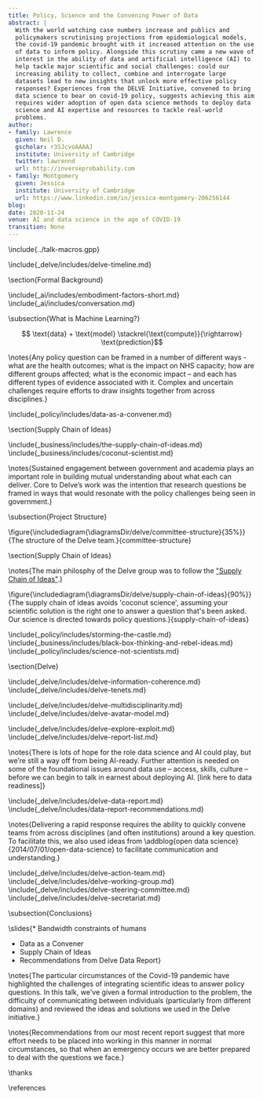 ```yaml
---
title: Policy, Science and the Convening Power of Data
abstract: |
  With the world watching case numbers increase and publics and
  policymakers scrutinising projections from epidemiological models,
  the covid-19 pandemic brought with it increased attention on the use
  of data to inform policy. Alongside this scrutiny came a new wave of
  interest in the ability of data and artificial intelligence (AI) to
  help tackle major scientific and social challenges: could our
  increasing ability to collect, combine and interrogate large
  datasets lead to new insights that unlock more effective policy
  responses? Experiences from the DELVE Initiative, convened to bring
  data science to bear on covid-19 policy, suggests achieving this aim
  requires wider adoption of open data science methods to deploy data
  science and AI expertise and resources to tackle real-world
  problems.
author:
- family: Lawrence
  given: Neil D.
  gscholar: r3SJcvoAAAAJ
  institute: University of Cambridge
  twitter: lawrennd
  url: http://inverseprobability.com
- family: Montgomery
  given: Jessica
  institute: University of Cambridge
  url: https://www.linkedin.com/in/jessica-montgomery-206256144
blog: 
date: 2020-11-24
venue: AI and data science in the age of COVID-19
transition: None
---
```


\include{../talk-macros.gpp}


\include{_delve/includes/delve-timeline.md}

\section{Formal Background}

\include{_ai/includes/embodiment-factors-short.md}
\include{_ai/includes/conversation.md}

\subsection{What is Machine Learning?}

$$ \text{data} + \text{model} \stackrel{\text{compute}}{\rightarrow} \text{prediction}$$


\notes{Any policy question can be framed in a number of different
ways - what are the health outcomes; what is the impact on NHS
capacity; how are different groups affected; what is the economic
impact – and each has different types of evidence associated with
it. Complex and uncertain challenges require efforts to draw insights
together from across disciplines.}

\include{_policy/includes/data-as-a-convener.md}

\section{Supply Chain of Ideas}

\include{_business/includes/the-supply-chain-of-ideas.md}
\include{_business/includes/coconut-scientist.md}

\notes{Sustained engagement between government and academia plays an
important role in building mutual understanding about what each can
deliver. Core to Delve’s work was the intention that research
questions be framed in ways that would resonate with the policy
challenges being seen in government.}

\subsection{Project Structure}

\figure{\includediagram{\diagramsDir/delve/committee-structure}{35%}}{The structure of the Delve team.}{committee-structure}

\section{Supply Chain of Ideas}

\notes{The main philosphy of the Delve group was to follow the ["Supply Chain of Ideas"](http://inverseprobability.com/talks/notes/coconut-science-and-the-supply-chain-of-ideas.html).}

\figure{\includediagram{\diagramsDir/delve/supply-chain-of-ideas}{90%}}{The
supply chain of ideas avoids 'coconut science', assuming your
scientific solution is the right one to answer a question that's been
asked. Our science is directed towards policy
questions.}{supply-chain-of-ideas}



\include{_policy/includes/storming-the-castle.md}
\include{_business/includes/black-box-thinking-and-rebel-ideas.md}
\include{_policy/includes/science-not-scientists.md}

\section{Delve}

\include{_delve/includes/delve-information-coherence.md}
\include{_delve/includes/delve-tenets.md}
<!--include{_delve/includes/delve-sci-ops.md}-->
\include{_delve/includes/delve-multidisciplinarity.md}
\include{_delve/includes/delve-avatar-model.md}

\include{_delve/includes/delve-explore-exploit.md}
\include{_delve/includes/delve-report-list.md}

\notes{There is lots of hope for the role data science and AI could play, but we’re still a way off from being AI-ready. Further attention is needed on some of the foundational issues around data use – access, skills, culture – before we can begin to talk in earnest about deploying AI. [link here to data readiness]}

\include{_delve/includes/delve-data-report.md}
\include{_delve/includes/data-report-recommendations.md}

\notes{Delivering a rapid response requires the ability to quickly convene teams from across disciplines (and often institutions) around a key question. To facilitate this, we also used ideas from \addblog{open data science}{2014/07/01/open-data-science} to facilitate communication and understanding.}


\include{_delve/includes/delve-action-team.md}
\include{_delve/includes/delve-working-group.md}
\include{_delve/includes/delve-steering-committee.md}
\include{_delve/includes/delve-secretariat.md}

\subsection{Conclusions}

\slides{* Bandwidth constraints of humans
* Data as a Convener
* Supply Chain of Ideas
* Recommendations from Delve Data Report}

\notes{The particular circumstances of the Covid-19 pandemic have highlighted the challenges of integrating scientific ideas to answer policy questions. In this talk, we've given a formal introduction to the problem, the difficulty of communicating between individuals (particularly from different domains) and reviewed the ideas and solutions we used in the Delve initiative.}

\notes{Recommendations from our most recent report suggest that more effort needs to be placed into working in this manner in normal circumstances, so that when an emergency occurs we are better prepared to deal with the questions we face.}

\thanks

\references
